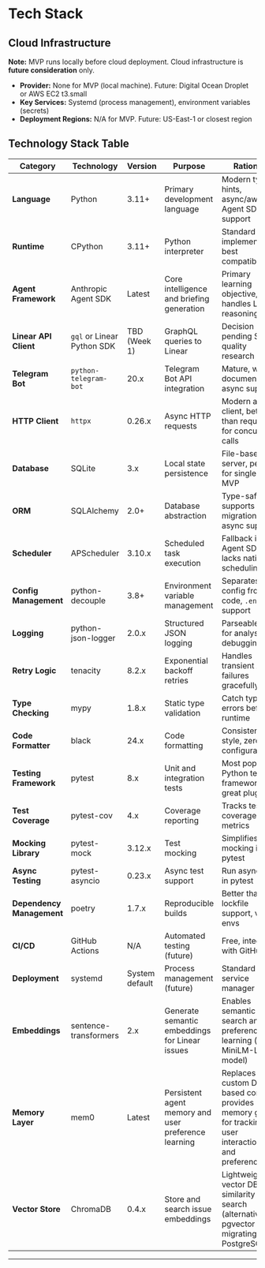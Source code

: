 # Tech Stack

## Cloud Infrastructure

**Note:** MVP runs locally before cloud deployment. Cloud infrastructure is **future consideration** only.

- **Provider:** None for MVP (local machine). Future: Digital Ocean Droplet or AWS EC2 t3.small
- **Key Services:** Systemd (process management), environment variables (secrets)
- **Deployment Regions:** N/A for MVP. Future: US-East-1 or closest region

## Technology Stack Table

| Category | Technology | Version | Purpose | Rationale |
|----------|-----------|---------|---------|-----------|
| **Language** | Python | 3.11+ | Primary development language | Modern type hints, async/await, Agent SDK support |
| **Runtime** | CPython | 3.11+ | Python interpreter | Standard implementation, best compatibility |
| **Agent Framework** | Anthropic Agent SDK | Latest | Core intelligence and briefing generation | Primary learning objective, handles LLM reasoning |
| **Linear API Client** | `gql` or Linear Python SDK | TBD (Week 1) | GraphQL queries to Linear | Decision pending SDK quality research |
| **Telegram Bot** | `python-telegram-bot` | 20.x | Telegram Bot API integration | Mature, well-documented, async support |
| **HTTP Client** | `httpx` | 0.26.x | Async HTTP requests | Modern async client, better than requests for concurrent calls |
| **Database** | SQLite | 3.x | Local state persistence | File-based, no server, perfect for single-user MVP |
| **ORM** | SQLAlchemy | 2.0+ | Database abstraction | Type-safe, supports migrations, async support |
| **Scheduler** | APScheduler | 3.10.x | Scheduled task execution | Fallback if Agent SDK lacks native scheduling |
| **Config Management** | python-decouple | 3.8+ | Environment variable management | Separates config from code, `.env` support |
| **Logging** | python-json-logger | 2.0.x | Structured JSON logging | Parseable logs for analysis and debugging |
| **Retry Logic** | tenacity | 8.2.x | Exponential backoff retries | Handles transient API failures gracefully |
| **Type Checking** | mypy | 1.8.x | Static type validation | Catch type errors before runtime |
| **Code Formatter** | black | 24.x | Code formatting | Consistent style, zero configuration |
| **Testing Framework** | pytest | 8.x | Unit and integration tests | Most popular Python test framework, great plugins |
| **Test Coverage** | pytest-cov | 4.x | Coverage reporting | Tracks test coverage metrics |
| **Mocking Library** | pytest-mock | 3.12.x | Test mocking | Simplifies mocking in pytest |
| **Async Testing** | pytest-asyncio | 0.23.x | Async test support | Run async tests in pytest |
| **Dependency Management** | poetry | 1.7.x | Reproducible builds | Better than pip, lockfile support, virtual envs |
| **CI/CD** | GitHub Actions | N/A | Automated testing (future) | Free, integrated with GitHub |
| **Deployment** | systemd | System default | Process management (future) | Standard Linux service manager |
| **Embeddings** | sentence-transformers | 2.x | Generate semantic embeddings for Linear issues | Enables semantic search and preference learning (all-MiniLM-L6-v2 model) |
| **Memory Layer** | mem0 | Latest | Persistent agent memory and user preference learning | Replaces custom DB-based context, provides memory graph for tracking user interactions and preferences |
| **Vector Store** | ChromaDB | 0.4.x | Store and search issue embeddings | Lightweight vector DB for similarity search (alternative: pgvector if migrating to PostgreSQL) |

---
